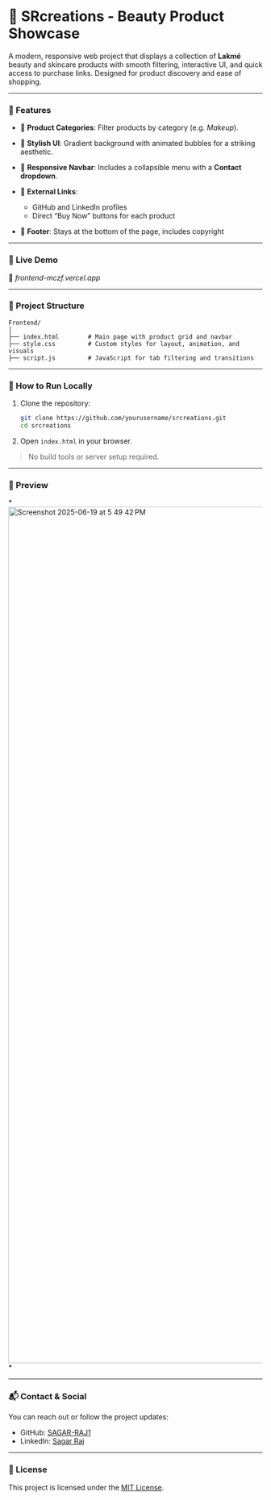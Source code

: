 # 🌸 SRcreations - Beauty Product Showcase

A modern, responsive web project that displays a collection of **Lakmé** beauty and skincare products with smooth filtering, interactive UI, and quick access to purchase links. Designed for product discovery and ease of shopping.

---

### 📸 Features

* 🛙 **Product Categories**: Filter products by category (e.g. *Makeup*).
* 🎨 **Stylish UI**: Gradient background with animated bubbles for a striking aesthetic.
* 🧧 **Responsive Navbar**: Includes a collapsible menu with a **Contact dropdown**.
* 🔗 **External Links**:

  * GitHub and LinkedIn profiles
  * Direct “Buy Now” buttons for each product
* 🫶 **Footer**: Stays at the bottom of the page, includes copyright

---

### 🧪 Live Demo

🚧 *frontend-mczf.vercel.app*

---

### 📁 Project Structure

```
Frontend/
│
├── index.html        # Main page with product grid and navbar
├── style.css         # Custom styles for layout, animation, and visuals
├── script.js         # JavaScript for tab filtering and transitions

```

---

### 🚀 How to Run Locally

1. Clone the repository:

   ```bash
   git clone https://github.com/yourusername/srcreations.git
   cd srcreations
   ```

2. Open `index.html` in your browser.

> No build tools or server setup required.

---

### 📸 Preview

*<img width="1699" alt="Screenshot 2025-06-19 at 5 49 42 PM" src="https://github.com/user-attachments/assets/711426ec-24f9-4286-b58e-4e51ebc566d3" />
*

---

### 📬 Contact & Social

You can reach out or follow the project updates:

* GitHub: [SAGAR-RAJ1](https://github.com/SAGAR-RAJ1)
* LinkedIn: [Sagar Raj](https://www.linkedin.com/in/sagar-raj-9ab321294/)

---

### 📝 License

This project is licensed under the [MIT License](LICENSE).
